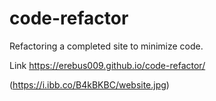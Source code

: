 # code-refactor
Refactoring a completed site to minimize code.  


Link https://erebus009.github.io/code-refactor/

(https://i.ibb.co/B4kBKBC/website.jpg)
